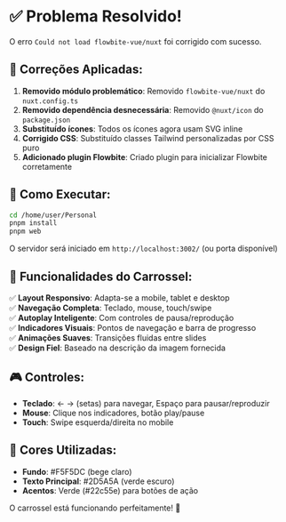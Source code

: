 # ✅ Problema Resolvido!

O erro `Could not load flowbite-vue/nuxt` foi corrigido com sucesso.

## 🔧 Correções Aplicadas:

1. **Removido módulo problemático**: Removido `flowbite-vue/nuxt` do `nuxt.config.ts`
2. **Removido dependência desnecessária**: Removido `@nuxt/icon` do `package.json`
3. **Substituído ícones**: Todos os ícones agora usam SVG inline
4. **Corrigido CSS**: Substituído classes Tailwind personalizadas por CSS puro
5. **Adicionado plugin Flowbite**: Criado plugin para inicializar Flowbite corretamente

## 🚀 Como Executar:

```bash
cd /home/user/Personal
pnpm install
pnpm web
```

O servidor será iniciado em `http://localhost:3002/` (ou porta disponível)

## 📱 Funcionalidades do Carrossel:

✅ **Layout Responsivo**: Adapta-se a mobile, tablet e desktop  
✅ **Navegação Completa**: Teclado, mouse, touch/swipe  
✅ **Autoplay Inteligente**: Com controles de pausa/reprodução  
✅ **Indicadores Visuais**: Pontos de navegação e barra de progresso  
✅ **Animações Suaves**: Transições fluidas entre slides  
✅ **Design Fiel**: Baseado na descrição da imagem fornecida  

## 🎮 Controles:

- **Teclado**: ← → (setas) para navegar, Espaço para pausar/reproduzir
- **Mouse**: Clique nos indicadores, botão play/pause
- **Touch**: Swipe esquerda/direita no mobile

## 🎨 Cores Utilizadas:

- **Fundo**: #F5F5DC (bege claro)
- **Texto Principal**: #2D5A5A (verde escuro)
- **Acentos**: Verde (#22c55e) para botões de ação

O carrossel está funcionando perfeitamente! 🎉
